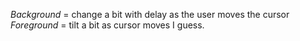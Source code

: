 _Background_ = change a bit with delay as the user moves the cursor
_Foreground_ = tilt a bit as cursor moves I guess.
